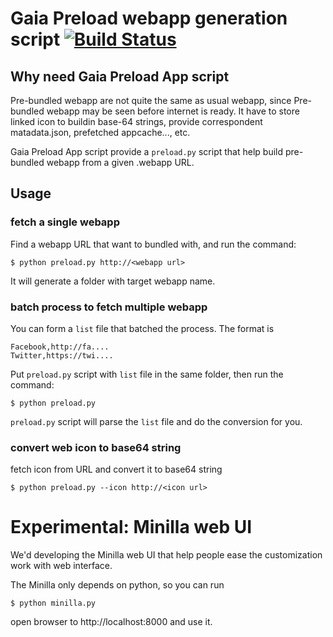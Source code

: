 # Gaia Preload webapp generation script [![Build Status](https://travis-ci.org/yurenju/gaia-preload-app.png)](https://travis-ci.org/yurenju/gaia-preload-app)

## Why need Gaia Preload App script

Pre-bundled webapp are not quite the same as usual webapp, since Pre-bundled webapp may be seen before internet is ready. 
It have to store linked icon to buildin base-64 strings,
provide correspondent matadata.json, prefetched appcache..., etc.

Gaia Preload App script provide a `preload.py` script that help build pre-bundled webapp from a given .webapp URL.

## Usage

### fetch a single webapp

Find a webapp URL that want to bundled with, and run the command:

    $ python preload.py http://<webapp url>

It will generate a folder with target webapp name.

### batch process to fetch multiple webapp

You can form a `list` file that batched the process. The format is


    Facebook,http://fa....
    Twitter,https://twi....

Put `preload.py` script with `list` file in the same folder, then run the command:

    $ python preload.py

`preload.py` script will parse the `list` file and do the conversion for you.

### convert web icon to base64 string

fetch icon from URL and convert it to base64 string

    $ python preload.py --icon http://<icon url>


# Experimental: Minilla web UI

We'd developing the Minilla web UI that help people ease the customization work with web interface.

The Minilla only depends on python, so you can run

    $ python minilla.py
    
open browser to http://localhost:8000 and use it.
